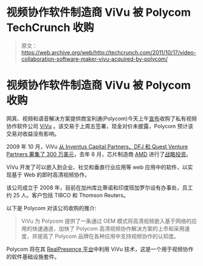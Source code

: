 # 视频协作软件制造商 ViVu 被 Polycom TechCrunch 收购

> 原文：<https://web.archive.org/web/http://techcrunch.com/2011/10/17/video-collaboration-software-maker-vivu-acquired-by-polycom/>

# 视频协作软件制造商 ViVu 被 Polycom 收购

网真、视频和语音解决方案提供商宝利通(Polycom)今天上午[宣布](https://web.archive.org/web/20230205020243/http://www.marketwire.com/press-release/polycom-announces-acquisition-of-vivu-inc-nasdaq-plcm-1573765.htm)收购了私有视频协作软件公司 [ViVu](https://web.archive.org/web/20230205020243/http://www.crunchbase.com/company/vivu) 。该交易于上周五签署，现金对价未披露，Polycom 预计该交易对收益没有影响。

2009 年 10 月，ViVu [从 Inventus Capital Partners、DFJ 和 Quest Venture Partners 筹集了 300 万美元](https://web.archive.org/web/20230205020243/https://techcrunch.com/2009/10/13/vivu-raises-3-million-for-online-video-conferencing-platform/)，去年 6 月，芯片制造商 [AMD](https://web.archive.org/web/20230205020243/http://www.crunchbase.com/company/amd) 进行了[战略投资](https://web.archive.org/web/20230205020243/https://techcrunch.com/2011/06/09/chip-maker-amd-invests-in-video-conferencing-startup-vivu/)。

ViVu 开发了可以嵌入到企业、社交和垂直行业应用等 web 应用中的软件，以实现基于 Web 的即时高清视频协作。

该公司成立于 2008 年，目前在加州库比蒂诺和印度班加罗尔设有办事处，员工约 25 人。客户包括 TIBCO 和 Thomson Reuters。

以下是 Polycom 对该公司收购的推介:

> ViVu 为 Polycom 提供了一条通过 OEM 模式将高清视频嵌入基于网络的应用的快速通道，加快了 Polycom 高清视频协作解决方案的上市和采用速度，并提高了 Polycom 品牌在各种应用中支持视频协作的认知度。

Polycom 将在其 [RealPresence 平台](https://web.archive.org/web/20230205020243/http://www.polycom.com/products/uc_infrastructure/realpresence_platform/index.html)中利用 ViVu 技术，这是一个用于视频协作的软件基础设施套件。